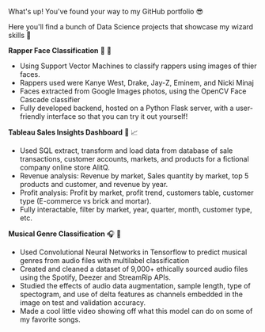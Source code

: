 What's up! You've found your way to my GitHub portfolio 😎

Here you'll find a bunch of Data Science projects that showcase my wizard skills 🧙

**Rapper Face Classification** 🎤 🤑
- Using Support Vector Machines to classify rappers using images of thier faces.
- Rappers used were Kanye West, Drake, Jay-Z, Eminem, and Nicki Minaj
- Faces extracted from Google Images photos, using the OpenCV Face Cascade classifier
- Fully developed backend, hosted on a Python Flask server, with a user-friendly interface so that you can try it out yourself!

**Tableau Sales Insights Dashboard** 💸 📈
- Used SQL extract, transform and load data from database of sale transactions, customer accounts, markets, and products for a fictional company online store AlitQ.
- Revenue analysis: Revenue by market, Sales quantity by market, top 5 products and customer, and revenue by year.
- Profit analysis: Profit by market, profit trend, customers table, customer type (E-commerce vs brick and mortar).
- Fully interactable, filter by market, year, quarter, month, customer type, etc.

**Musical Genre Classification** 🎧 🎨
- Used Convolutional Neural Networks in Tensorflow to predict musical genres from audio files with multilabel classification
- Created and cleaned a dataset of 9,000+ ethically sourced audio files using the Spotify, Deezer and StreamRip APIs.
- Studied the effects of audio data augmentation, sample length, type of spectogram, and use of delta features as channels embedded in the image on test and validation accuracy.
- Made a cool little video showing off what this model can do on some of my favorite songs.



<!---
notabelardoriojas/notabelardoriojas is a ✨ special ✨ repository because its `README.md` (this file) appears on your GitHub profile.
You can click the Preview link to take a look at your changes.
--->
